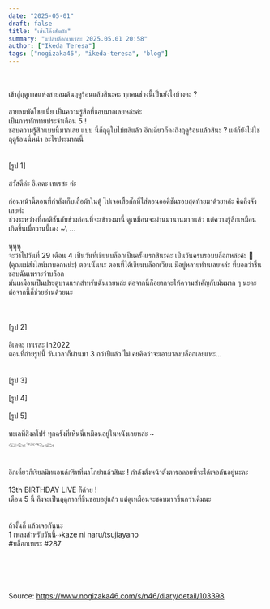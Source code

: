 ```yaml
---
date: "2025-05-01"
draft: false
title: "เส้นโค้งสัมผัส"
summary: "แปลบล็อกเทเรสะ 2025.05.01 20:58"
author: ["Ikeda Teresa"]
tags: ["nogizaka46", "ikeda-teresa", "blog"]
---
```


\
\
เข้าสู่ฤดูกาลแห่งสายลมต้นฤดูร้อนแล้วสินะคะ ทุกคนช่วงนี้เป็นยังไงบ้างคะ ?\
\
สายลมพัดโชยเนี่ย เป็นความรู้สึกที่ชอบมากเลยหล่ะค่ะ\
เป็นการทักทายประจำเดือน 5 !\
ชอบความรู้สึกแบบนี้มากเลย แบบ นี่ก็ฤดูใบไม้ผลิแล้ว อีกเดี๋ยวก็คงถึงฤดูร้อนแล้วสินะ ? แต่ก็ยังไม่ใช่ฤดูร้อนนี่หน่า อะไรประมาณนี้\
\
\
[รูป 1]\
\
สวัสดีค่ะ อิเคดะ เทเรสะ ค่ะ\
\
ก่อนหน้านี้ตอนที่กำลังเก็บเสื้อผ้าในตู้ ไปเจอเสื้อกั๊กที่ใส่ตอนออดิชันรอบสุดท้ายมาด้วยหล่ะ คิดถึงจังเลยค่ะ\
ช่วงระหว่างที่ออดิชันกับช่วงก่อนที่จะเข้าวงมานี่ ดูเหมือนจะผ่านมานานมากแล้ว แต่ความรู้สึกเหมือนเกิดขึ้นเมื่อวานนี้เอง \~\ ...\
\
หุหุหุ\
จะว่าไปวันที่ 29 เดือน 4 เป็นวันที่เขียนบล็อกเป็นครั้งแรกสินะคะ เป็นวันครบรอบบล็อกหล่ะค่ะ 🤭 (คุณแม่ส่งไลน์มาบอกหน่ะ) ตอนนั้นนะ ตอนที่ได้เขียนบล็อกเวียน มีอยู่หลายท่านเลยหล่ะ ที่บอกว่าชื่นชอบฉันเพราะว่าบล็อก\
มันเหมือนเป็นประตูบานแรกสำหรับฉันเลยหล่ะ ต่อจากนี้ก็อยากจะให้ความสำคัญกับมันมาก ๆ นะคะ ต่อจากนี้ก็ช่วยอ่านด้วยนะ\
\
\
\
[รูป 2]\
\
อิเคดะ เทเรสะ in2022\
ตอนที่ถ่ายรูปนี้ วันเวลาก็ผ่านมา 3 กว่าปีแล้ว ไม่เคยคิดว่าจะเอามาลงบล็อกเลยแหะ...\
\
\
[รูป 3]\
\
[รูป 4]\
\
[รูป 5]\
\
ทะเลที่สิงคโปร์ ทุกครั้งที่เห็นนี่เหมือนอยู่ในหนังเลยหล่ะ \~\
𓆛𓆜𓆝𓆞𓆟\
\
\
อีกเดี๋ยวก็เรียลมีทแอนด์กรีทที่นาโกย่าแล้วสินะ ! กำลังตั้งหน้าตั้งตารอคอยที่จะได้เจอกันอยู่นะคะ\
\
13th BIRTHDAY LIVE ก็ด้วย !\
เดือน 5 นี้ ถึงจะเป็นฤดูกาลที่ชื่นชอบอยู่แล้ว แต่ดูเหมือนจะชอบมากขึ้นกว่าเดิมนะ\
\
\
ถ้างั้นก็ แล้วเจอกันนะ\
1 เพลงสำหรับวันนี้⇢kaze ni naru/tsujiayano\
#บล็อกเทเระ #287\
\
\
\
\
\
Source: https://www.nogizaka46.com/s/n46/diary/detail/103398
